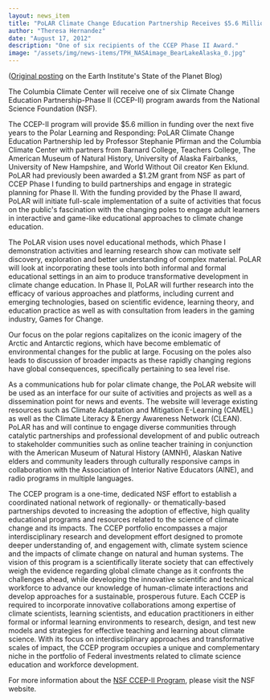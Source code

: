 ```yaml
---
layout: news_item
title: "PoLAR Climate Change Education Partnership Receives $5.6 Million Grant"
author: "Theresa Hernandez"
date: "August 17, 2012"
description: "One of six recipients of the CCEP Phase II Award."
image: "/assets/img/news-items/TPH_NASAimage_BearLakeAlaska_0.jpg"
---
```


([Original posting](http://blogs.ei.columbia.edu/2012/08/17/polar-climate-change-education-partnership-receives-5-6-million-grant/) on the Earth Institute's State of the Planet Blog)

The Columbia Climate Center will receive one of six Climate Change Education Partnership-Phase II (CCEP-II) program awards from the National Science Foundation (NSF).

The CCEP-II program will provide $5.6 million in funding over the next five years to the Polar Learning and Responding: PoLAR Climate Change Education Partnership led by Professor Stephanie Pfirman and the Columbia Climate Center with partners from Barnard College, Teachers College, The American Museum of Natural History, University of Alaska Fairbanks, University of New Hampshire, and World Without Oil creator Ken Eklund. PoLAR had previously been awarded a $1.2M grant from NSF as part of CCEP Phase I funding to build partnerships and engage in strategic planning for Phase II. With the funding provided by the Phase II award, PoLAR will initiate full-scale implementation of a suite of activities that focus on the public's fascination with the changing poles to engage adult learners in interactive and game-like educational approaches to climate change education.

The PoLAR vision uses novel educational methods, which Phase I demonstration activities and learning research show can motivate self discovery, exploration and better understanding of complex material. PoLAR will look at incorporating these tools into both informal and formal educational settings in an aim to produce transformative development in climate change education.  In Phase II, PoLAR will further research into the efficacy of various approaches and platforms, including current and emerging technologies, based on scientific evidence, learning theory, and education practice as well as with consultation from leaders in the gaming industry, Games for Change.

Our focus on the polar regions capitalizes on the iconic imagery of the Arctic and Antarctic regions, which have become emblematic of environmental changes for the public at large.  Focusing on the poles also leads to discussion of broader impacts as these rapidly changing regions have global consequences, specifically pertaining to sea level rise.

As a communications hub for polar climate change, the PoLAR website will be used as an interface for our suite of activities and projects as well as a dissemination point for news and events. The website will leverage existing resources such as Climate Adaptation and Mitigation E-Learning (CAMEL) as well as the Climate Literacy & Energy Awareness Network (CLEAN). PoLAR has and will continue to engage diverse communities through catalytic partnerships and professional development of and public outreach to stakeholder communities such as online teacher training in conjunction with the American Museum of Natural History (AMNH), Alaskan Native elders and community leaders through culturally responsive camps in collaboration with the Association of Interior Native Educators (AINE), and radio programs in multiple languages.

The CCEP program is a one-time, dedicated NSF effort to establish a coordinated national network of regionally- or thematically-based partnerships devoted to increasing the adoption of effective, high quality educational programs and resources related to the science of climate change and its impacts.  The CCEP portfolio encompasses a major interdisciplinary research and development effort designed to promote deeper understanding of, and engagement with, climate system science and the impacts of climate change on natural and human systems.   The vision of this program is a scientifically literate society that can effectively weigh the evidence regarding global climate change as it confronts the challenges ahead, while developing the innovative scientific and technical workforce to advance our knowledge of human-climate interactions and develop approaches for a sustainable, prosperous future. Each CCEP is required to incorporate innovative collaborations among expertise of climate scientists, learning scientists, and education practitioners in either formal or informal learning environments to research, design, and test new models and strategies for effective teaching and learning about climate science.  With its focus on interdisciplinary approaches and transformative scales of impact, the CCEP program occupies a unique and complementary niche in the portfolio of Federal investments related to climate science education and workforce development.

For more information about the [NSF CCEP-II Program](http://www.nsf.gov/funding/pgm_summ.jsp?pims_id=503465), please visit the NSF website.
